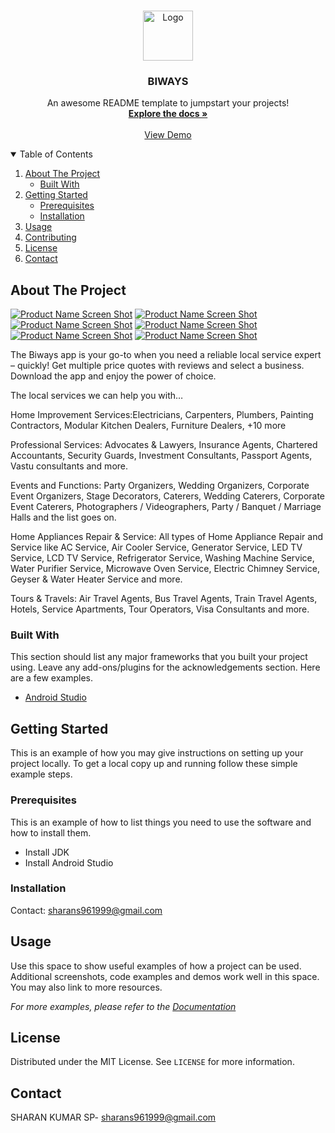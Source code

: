 


<!-- PROJECT LOGO -->
<br />
<p align="center">
  <a href="https://github.com/othneildrew/Best-README-Template">
    <img src="images/logo.png" alt="Logo" width="80" height="80">
  </a>

  <h3 align="center">BIWAYS</h3>

  <p align="center">
    An awesome README template to jumpstart your projects!
    <br />
    <a href="https://github.com/othneildrew/Best-README-Template"><strong>Explore the docs »</strong></a>
    <br />
    <br />
  <a href="https://play.google.com/store/apps/details?id=com.sharandeveloper.anjac.biways">View Demo</a>
  </p>
</p>



<!-- TABLE OF CONTENTS -->
<details open="open">
  <summary>Table of Contents</summary>
  <ol>
    <li>
      <a href="#about-the-project">About The Project</a>
      <ul>
        <li><a href="#built-with">Built With</a></li>
      </ul>
    </li>
    <li>
      <a href="#getting-started">Getting Started</a>
      <ul>
        <li><a href="#prerequisites">Prerequisites</a></li>
        <li><a href="#installation">Installation</a></li>
      </ul>
    </li>
    <li><a href="#usage">Usage</a></li>
    <li><a href="#contributing">Contributing</a></li>
    <li><a href="#license">License</a></li>
    <li><a href="#contact">Contact</a></li>
  </ol>
</details>



<!-- ABOUT THE PROJECT -->
## About The Project
[![Product Name Screen Shot][product-screenshot]](https://biways.in)
[![Product Name Screen Shot][product-screenshot1]](https://biways.in)
[![Product Name Screen Shot][product-screenshot2]](https://biways.in)
[![Product Name Screen Shot][product-screenshot3]](https://biways.in)
[![Product Name Screen Shot][product-screenshot4]](https://biways.in)
[![Product Name Screen Shot][product-screenshot5]](https://biways.in)

The Biways app is your go-to when you need a reliable local service expert – quickly! Get multiple price quotes with reviews and select a business. Download the app and enjoy the power of choice.

The local services we can help you with…

Home Improvement Services:Electricians, Carpenters, Plumbers, Painting Contractors, Modular Kitchen Dealers, Furniture Dealers, +10 more

Professional Services: Advocates & Lawyers, Insurance Agents, Chartered Accountants, Security Guards, Investment Consultants, Passport Agents, Vastu consultants and more.

Events and Functions: Party Organizers, Wedding Organizers, Corporate Event Organizers, Stage Decorators, Caterers, Wedding Caterers, Corporate Event Caterers, Photographers / Videographers, Party / Banquet / Marriage Halls and the list goes on.

Home Appliances Repair & Service: All types of Home Appliance Repair and Service like AC Service, Air Cooler Service, Generator Service, LED TV Service, LCD TV Service, Refrigerator Service, Washing Machine Service, Water Purifier Service, Microwave Oven Service, Electric Chimney Service, Geyser & Water Heater Service and more.

Tours & Travels: Air Travel Agents, Bus Travel Agents, Train Travel Agents, Hotels, Service Apartments, Tour Operators, Visa Consultants and more.

### Built With

This section should list any major frameworks that you built your project using. Leave any add-ons/plugins for the acknowledgements section. Here are a few examples.
* [Android Studio](https://developer.android.com/)



<!-- GETTING STARTED -->
## Getting Started

This is an example of how you may give instructions on setting up your project locally.
To get a local copy up and running follow these simple example steps.

### Prerequisites

This is an example of how to list things you need to use the software and how to install them.
* Install JDK
* Install Android Studio
  

### Installation

Contact: [sharans961999@gmail.com](sharans961999@gmail.com)



<!-- USAGE EXAMPLES -->
## Usage

Use this space to show useful examples of how a project can be used. Additional screenshots, code examples and demos work well in this space. You may also link to more resources.

_For more examples, please refer to the [Documentation](https://biways.in)_








<!-- LICENSE -->
## License

Distributed under the MIT License. See `LICENSE` for more information.



<!-- CONTACT -->
## Contact

SHARAN KUMAR SP- sharans961999@gmail.com










<!-- MARKDOWN LINKS & IMAGES -->
<!-- https://www.markdownguide.org/basic-syntax/#reference-style-links -->
[contributors-shield]: https://img.shields.io/github/contributors/othneildrew/Best-README-Template.svg?style=for-the-badge
[contributors-url]: https://github.com/othneildrew/Best-README-Template/graphs/contributors
[forks-shield]: https://img.shields.io/github/forks/othneildrew/Best-README-Template.svg?style=for-the-badge
[forks-url]: https://github.com/othneildrew/Best-README-Template/network/members
[stars-shield]: https://img.shields.io/github/stars/othneildrew/Best-README-Template.svg?style=for-the-badge
[stars-url]: https://github.com/othneildrew/Best-README-Template/stargazers
[issues-shield]: https://img.shields.io/github/issues/othneildrew/Best-README-Template.svg?style=for-the-badge
[issues-url]: https://github.com/othneildrew/Best-README-Template/issues
[license-shield]: https://img.shields.io/github/license/othneildrew/Best-README-Template.svg?style=for-the-badge
[license-url]: https://github.com/othneildrew/Best-README-Template/blob/master/LICENSE.txt
[linkedin-shield]: https://img.shields.io/badge/-LinkedIn-black.svg?style=for-the-badge&logo=linkedin&colorB=555
[linkedin-url]: https://linkedin.com/in/othneildrew
[product-screenshot]: https://play-lh.googleusercontent.com/FKSd5JKR1FEWa9OwYELmviJ9nWmc5_5Qr_l95bKTir5m-PEcEmqawSB8nmg0HrUQjFE=w720-h310-rw
[product-screenshot1]: https://play-lh.googleusercontent.com/mYFl-_GZgM941IxmtE3fibTXFCoaRr7B7EhGv5a0B4ZKhkvYMPEJ2wa-l6xT2T1WJxLJ=w720-h310-rw
[product-screenshot2]:https://play-lh.googleusercontent.com/tfElUOVDanIrf3J6doW7ksU5HE6RSrys3ZDzOaP5O_m_W7s0Yo7RZZf50MFy2HnvH3K_=w720-h310-rw
[product-screenshot3]:https://play-lh.googleusercontent.com/4x-dw3EVsUKcWiI8sui4a2bRGOrqh8A5Xjs1dlhIsxr3b_X-jYKOVVY1ML6LeQ74ng=w720-h310-rw
[product-screenshot4]:https://play-lh.googleusercontent.com/y6lHMiDpqFmsCkCmpSUykAu18w3vjJYw7mynU27ZRPnQKsTiat9FYE6MmE0APPYrKsI=w720-h310-rw
[product-screenshot5]:https://play-lh.googleusercontent.com/nGYsfqdMRUY0U0TkH9IHCtPNVwmqhwQL8SvavYsAl4YLKRwLEww8AodXTVHknFhosN6K=w720-h310-rw
